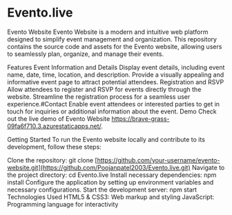 # Evento.live
Evento Website
Evento Website is a modern and intuitive web platform designed to simplify event management and organization. This repository contains the source code and assets for the Evento website, allowing users to seamlessly plan, organize, and manage their events.

Features
Event Information and Details
Display event details, including event name, date, time, location, and description.
Provide a visually appealing and informative event page to attract potential attendees.
Registration and RSVP
Allow attendees to register and RSVP for events directly through the website.
Streamline the registration process for a seamless user experience.#Contact
Enable event attendees or interested parties to get in touch for inquiries or additional information about the event.
Demo
Check out the live demo of Evento Website https://brave-grass-09fa6f710.3.azurestaticapps.net/.

Getting Started
To run the Evento website locally and contribute to its development, follow these steps:

Clone the repository: git clone [https://github.com/your-username/evento-website.git](https://github.com/Poojanpatel2003/Evento.live.git)
Navigate to the project directory: cd Evento.live
Install necessary dependencies: npm install
Configure the application by setting up environment variables and necessary configurations.
Start the development server: npm start
Technologies Used
HTML5 & CSS3: Web markup and styling
JavaScript: Programming language for interactivity

